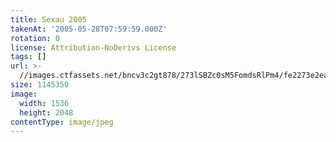 ```yaml
---
title: Sexau 2005
takenAt: '2005-05-28T07:59:59.000Z'
rotation: 0
license: Attribution-NoDerivs License
tags: []
url: >-
  //images.ctfassets.net/bncv3c2gt878/273lSBZc0sM5FomdsRlPm4/fe2273e2eac8944c9a402b1621c533fe/sexau-2005_4559694269_o
size: 1145350
image:
  width: 1536
  height: 2048
contentType: image/jpeg
---
```


